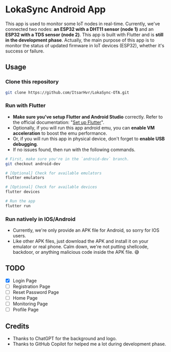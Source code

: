 # LokaSync Android App

This app is used to monitor some IoT nodes in real-time. Currently, we've connected two nodes: **an ESP32 with a DHT11 sensor (node 1)** and an **ESP32 with a TDS sensor (node 2)**. This app is built with Flutter and is **still in the development phase**. Actually, the main purpose of this app is to monitor the status of updated firmware in IoT devices (ESP32), whether it's success or failure.

## Usage

### Clone this repository

```bash
git clone https://github.com/ItsarHvr/LokaSync-OTA.git
```

### Run with Flutter

- **Make sure you've setup Flutter and Android Studio** correctly. Refer to the official documentation: "[Set up Flutter](https://docs.flutter.dev/get-started/install)".
- Optionally, if you will run this app android emu, you can **enable VM acceleration** to boost the emu performance.
- Or, if you will run this app in physical device, don't forget to **enable USB debugging**.
- If no issues found, then run with the following commands.

```bash
# First, make sure you're in the `android-dev` branch.
git checkout android-dev

# [Optional] Check for available emulators
flutter emulators

# [Optional] Check for available devices
flutter devices

# Run the app
flutter run
```

### Run natively in IOS/Android

- Currently, we're only provide an APK file for Android, so sorry for IOS users.
- Like other APK files, just download the APK and install it on your emulator or real phone. Calm down, we're not putting shellcode, backdoor, or anything malicious code inside the APK file. 😅

## TODO

- [X] Login Page
- [ ] Registration Page
- [ ] Reset Password Page
- [ ] Home Page
- [ ] Monitoring Page
- [ ] Profile Page

## Credits

- Thanks to ChatGPT for the background and logo.
- Thanks to GitHub Copilot for helped me a lot during development phase.
